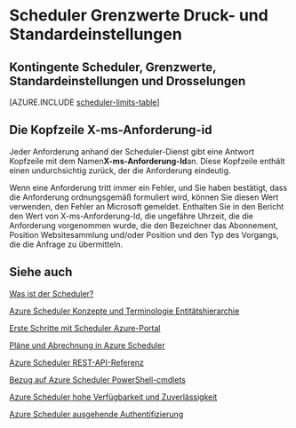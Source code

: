 <properties
 pageTitle="Scheduler Grenzwerte Druck- und Standardeinstellungen"
 description="Scheduler Grenzwerte Druck- und Standardeinstellungen"
 services="scheduler"
 documentationCenter=".NET"
 authors="derek1ee"
 manager="kevinlam1"
 editor=""/>
<tags
 ms.service="scheduler"
 ms.workload="infrastructure-services"
 ms.tgt_pltfrm="na"
 ms.devlang="dotnet"
 ms.topic="article"
 ms.date="08/18/2016"
 ms.author="deli"/>

# <a name="scheduler-limits-and-defaults"></a>Scheduler Grenzwerte Druck- und Standardeinstellungen

## <a name="scheduler-quotas-limits-defaults-and-throttles"></a>Kontingente Scheduler, Grenzwerte, Standardeinstellungen und Drosselungen

[AZURE.INCLUDE [scheduler-limits-table](../../includes/scheduler-limits-table.md)]

## <a name="the-x-ms-request-id-header"></a>Die Kopfzeile X-ms-Anforderung-id

Jeder Anforderung anhand der Scheduler-Dienst gibt eine Antwort Kopfzeile mit dem Namen**X-ms-Anforderung-Id**an. Diese Kopfzeile enthält einen undurchsichtig zurück, der die Anforderung eindeutig.

Wenn eine Anforderung tritt immer ein Fehler, und Sie haben bestätigt, dass die Anforderung ordnungsgemäß formuliert wird, können Sie diesen Wert verwenden, den Fehler an Microsoft gemeldet. Enthalten Sie in den Bericht den Wert von X-ms-Anforderung-Id, die ungefähre Uhrzeit, die die Anforderung vorgenommen wurde, die den Bezeichner das Abonnement, Position Websitesammlung und/oder Position und den Typ des Vorgangs, die die Anfrage zu übermitteln.

## <a name="see-also"></a>Siehe auch


 [Was ist der Scheduler?](scheduler-intro.md)

 [Azure Scheduler Konzepte und Terminologie Entitätshierarchie](scheduler-concepts-terms.md)

 [Erste Schritte mit Scheduler Azure-Portal](scheduler-get-started-portal.md)

 [Pläne und Abrechnung in Azure Scheduler](scheduler-plans-billing.md)

 [Azure Scheduler REST-API-Referenz](https://msdn.microsoft.com/library/mt629143)

 [Bezug auf Azure Scheduler PowerShell-cmdlets](scheduler-powershell-reference.md)

 [Azure Scheduler hohe Verfügbarkeit und Zuverlässigkeit](scheduler-high-availability-reliability.md)

 [Azure Scheduler ausgehende Authentifizierung](scheduler-outbound-authentication.md)
